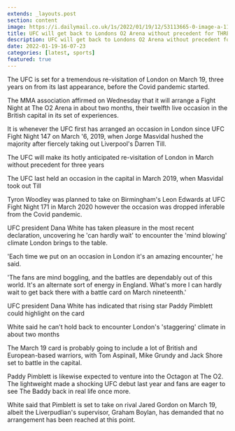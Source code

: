 ```yaml
---
extends: _layouts.post
section: content
image: https://i.dailymail.co.uk/1s/2022/01/19/12/53113665-0-image-a-118_1642595028194.jpg 
title: UFC will get back to Londons O2 Arena without precedent for THREE YEARS 
description: UFC will get back to Londons O2 Arena without precedent for THREE YEARS 
date: 2022-01-19-16-07-23 
categories: [latest, sports] 
featured: true 
--- 
```

The UFC is set for a tremendous re-visitation of London on March 19, three years on from its last appearance, before the Covid pandemic started.

The MMA association affirmed on Wednesday that it will arrange a Fight Night at The O2 Arena in about two months, their twelfth live occasion in the British capital in its set of experiences.

It is whenever the UFC first has arranged an occasion in London since UFC Fight Night 147 on March '6, 2019, when Jorge Masvidal hushed the majority after fiercely taking out Liverpool's Darren Till.

The UFC will make its hotly anticipated re-visitation of London in March without precedent for three years

The UFC last held an occasion in the capital in March 2019, when Masvidal took out Till

Tyron Woodley was planned to take on Birmingham's Leon Edwards at UFC Fight Night 171 in March 2020 however the occasion was dropped inferable from the Covid pandemic.

UFC president Dana White has taken pleasure in the most recent declaration, uncovering he 'can hardly wait' to encounter the 'mind blowing' climate London brings to the table.

'Each time we put on an occasion in London it's an amazing encounter,' he said.

'The fans are mind boggling, and the battles are dependably out of this world. It's an alternate sort of energy in England. What's more I can hardly wait to get back there with a battle card on March nineteenth.'

UFC president Dana White has indicated that rising star Paddy Pimblett could highlight on the card

White said he can't hold back to encounter London's 'staggering' climate in about two months

The March 19 card is probably going to include a lot of British and European-based warriors, with Tom Aspinall, Mike Grundy and Jack Shore set to battle in the capital.

Paddy Pimblett is likewise expected to venture into the Octagon at The O2. The lightweight made a shocking UFC debut last year and fans are eager to see The Baddy back in real life once more.

White said that Pimblett is set to take on rival Jared Gordon on March 19, albeit the Liverpudlian's supervisor, Graham Boylan, has demanded that no arrangement has been reached at this point.